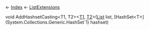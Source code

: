 ← [Index](Api-Index) ← [ListExtensions](System.Collections.Generic.ListExtensions)

void AddHashsetCasting<T1, T2><[T1](), [T2]()>([List<T>](System.Collections.Generic.List`1) list, [HashSet<T>](System.Collections.Generic.HashSet`1) hashset)

